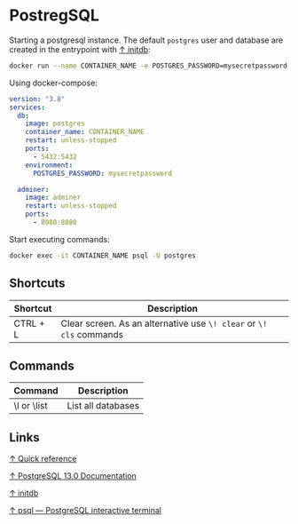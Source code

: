 # PostregSQL

Starting a postgresql instance. The default `postgres` user and database are created in the entrypoint with [↑ initdb](https://www.postgresql.org/docs/13/app-initdb.html):

```bash
docker run --name CONTAINER_NAME -e POSTGRES_PASSWORD=mysecretpassword -d -p 5432:5432 postgres
```

Using docker-compose:

```yaml
version: "3.8"
services:
  db:
    image: postgres
    container_name: CONTAINER_NAME
    restart: unless-stopped
    ports:
      - 5432:5432
    environment:
      POSTGRES_PASSWORD: mysecretpassword

  adminer:
    image: adminer
    restart: unless-stopped
    ports:
      - 8080:8080
```

Start executing commands:

```bash
docker exec -it CONTAINER_NAME psql -U postgres
```

## Shortcuts

Shortcut | Description  
---------|--------------
CTRL + L | Clear screen. As an alternative use `\! clear` or `\! cls` commands

## Commands

Command     | Description
------------|-------------
\l or \list | List all databases

## Links

[↑ Quick reference](https://github.com/docker-library/docs/blob/master/postgres/README.md)

[↑ PostgreSQL 13.0 Documentation](https://www.postgresql.org/docs/13/index.html)

[↑ initdb](https://www.postgresql.org/docs/current/app-initdb.html)

[↑ psql — PostgreSQL interactive terminal](https://www.postgresql.org/docs/13/app-psql.html)

